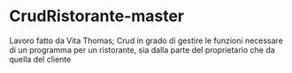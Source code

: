 # CrudRistorante-master

Lavoro fatto da Vita Thomas; Crud in grado di gestire le funzioni necessare di un programma per un ristorante, sia dalla parte del proprietario che da quella del cliente

